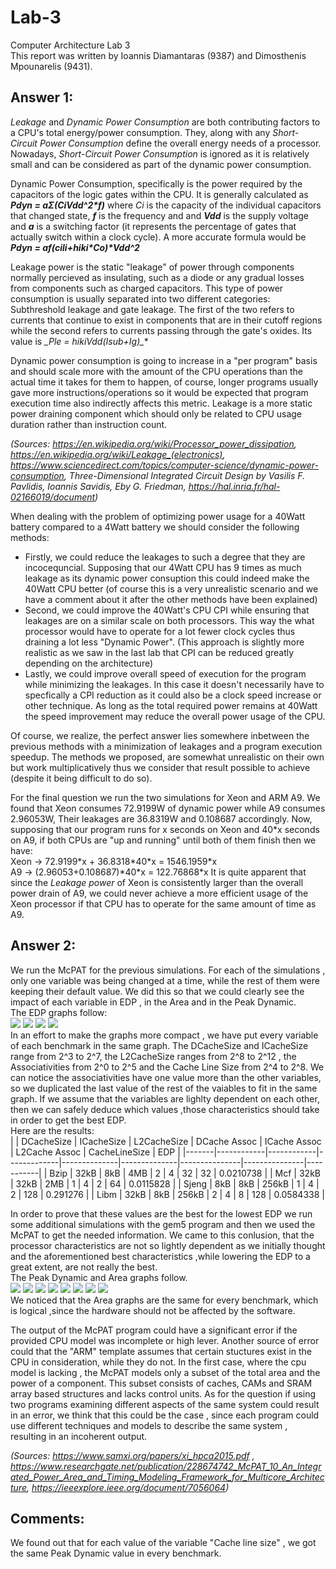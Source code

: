 # Lab-3  

Computer Architecture Lab 3  
This report was written by Ioannis Diamantaras (9387) and Dimosthenis Mpounarelis (9431).  

## Answer 1:
_Leakage_ and _Dynamic Power Consumption_ are both contributing factors to a CPU's total energy/power consumption. They, along with any _Short-Circuit Power Consumption_ define the overall energy needs of a processor. Nowadays, _Short-Circuit Power Consumption_ is ignored as it is relatively small and can be considered as part of the dynamic power consumption.  
  
Dynamic Power Consumption, specifically is the power required by the capacitors of the logic gates within the CPU. It is generally calculated as **_Pdyn = a*Σ(Ci*Vdd^2*f)_** where _Ci_ is the capacity of the individual capacitors that changed state, **_f_** is the frequency and and **_Vdd_** is the supply voltage and **_a_** is a switching factor (it represents the percentage of gates that actually switch within a clock cycle). A more accurate formula would be **_Pdyn = a*f*(ci*li+hi*ki*Co)*Vdd^2_**  
  
Leakage power is the static "leakage" of power through components normally percieved as insulating, such as a diode or any gradual losses from components such as charged capacitors. This type of power consumption is usually separated into two different categories: Subthreshold leakage and gate leakage. The first of the two refers to currents that continue to exist in components that are in their cutoff regions while the second refers to currents passing through the gate's oxides. Its value is **_Ple = hi*ki*Vdd*(Isub+Ig)_**  
  
Dynamic power consumption is going to increase in a "per program" basis and should scale more with the amount of the CPU operations than the actual time it takes for them to happen, of course, longer programs usually gave more instructions/operations so it would be expected that program execution time also indirectly affects this metric. Leakage is a more static power draining component which should only be related to CPU usage duration rather than instruction count.

_(Sources: https://en.wikipedia.org/wiki/Processor_power_dissipation, https://en.wikipedia.org/wiki/Leakage_(electronics), https://www.sciencedirect.com/topics/computer-science/dynamic-power-consumption, Three-Dimensional Integrated Circuit Design by Vasilis F. Pavlidis, Ioannis Savidis, Eby G. Friedman, https://hal.inria.fr/hal-02166019/document)_

When dealing with the problem of optimizing power usage for a 40Watt battery compared to a 4Watt battery we should consider the following methods:  
- Firstly, we could reduce the leakages to such a degree that they are incocequncial. Supposing that our 4Watt CPU has 9 times as much leakage as its dynamic power consuption this could indeed make the 40Watt CPU better (of course this is a very unrealistic scenario and we have a comment about it after the other methods have been explained)  
- Second, we could improve the 40Watt's CPU CPI while ensuring that leakages are on a similar scale on both processors. This way the what processor would have to operate for a lot fewer clock cycles thus draining a lot less "Dynamic Power". (This approach is slightly more realistic as we saw in the last lab that CPI can be reduced greatly depending on the architecture)  
- Lastly, we could improve overall speed of execution for the program while minimizing the leakages. In this case it doesn't necessarily have to specfically a CPI reduction as it could also be a clock speed increase or other technique. As long as the total required power remains at 40Watt the speed improvement may reduce the overall power usage of the CPU.  
  
Of course, we realize, the perfect answer lies somewhere inbetween the previous methods with a minimization of leakages and a program execution speedup. The methods we proposed, are somewhat unrealistic on their own but work multiplicatively thus we consider that result possible to achieve (despite it being difficult to do so).  

For the final question we run the two simulations for Xeon and ARM A9. We found that Xeon consumes 72.9199W of dynamic power while A9 consumes 2.96053W, Their leakages are 36.8319W and 0.108687 accordingly. Now, supposing that our program runs for x seconds on Xeon and 40\*x seconds on A9, if both CPUs are "up and running" until both of them finish then we have:  
Xeon -> 72.9199\*x + 36.8318\*40\*x = 1546.1959\*x  
A9 -> (2.96053+0.108687)\*40\*x = 122.76868\*x
It is quite apparent that since the _Leakage power_ of Xeon is consistently larger than the overall power drain of A9, we could never achieve a more efficient usage of the Xeon processor if that CPU has to operate for the same amount of time as A9.

## Answer 2:
We run the McPAT for the previous simulations. For each of the simulations , only one variable was being changed at a time, while the rest of them were keeping their default value. We did this so that we could clearly see the impact of each variable in EDP , in the Area and in the Peak Dynamic.  
The EDP graphs follow:  
![](Graphs/EDPBzip.png)
![](Graphs/EDPMcf.png)
![](Graphs/EDPSjeng.png)
![](Graphs/EDPLibm.png)  
In an effort to make the graphs more compact , we have put every variable of each benchmark in the same graph. The DCacheSize and ICacheSize range from 2^3 to 2^7, the L2CacheSize ranges from 2^8 to 2^12 , the Associativities from 2^0 to 2^5 and the Cache Line Size from 2^4 to 2^8. We can notice the associativities have one value more than the other variables, so we duplicated the last value of the rest of the vaiables to fit in the same graph.
If we assume that the variables are lighlty dependent on each other, then we can safely deduce which values ,those characteristics should take in order to get the best EDP.  
Here are the results:  
|       | DCacheSize | ICacheSize | L2CacheSize | DCache Assoc | ICache Assoc | L2Cache Assoc | CacheLineSize | EDP       |
|-------|------------|------------|-------------|--------------|--------------|---------------|---------------|-----------|
| Bzip  | 32kB       | 8kB        | 4MB         | 2            | 4            | 32            | 32            | 0.0210738 |
| Mcf   | 32kB       | 32kB       | 2MB         | 1            | 4            | 2             | 64            | 0.0115828 |
| Sjeng | 8kB        | 8kB        | 256kB       | 1            | 4            | 2             | 128           | 0.291276  |
| Libm  | 32kB       | 8kB        | 256kB       | 2            | 4            | 8             | 128           | 0.0584338 |
  
In order to prove that these values are the best for the lowest EDP we run some additional simulations with the gem5 program and then we used the McPAT to get the needed information. We came to this conlusion, that the processor characteristics are not so lightly dependent as we initially thought and the aforementioned best characteristics ,while lowering the EDP to a great extent, are not really the best.  
The Peak Dynamic and Area graphs follow.  
![](Graphs/PeakBzip.png)
![](Graphs/PeakMcf.png)
![](Graphs/PeakSjeng.png)
![](Graphs/PeakLibm.png)
![](Graphs/AreaBzip.png)
![](Graphs/AreaMcf.png)
![](Graphs/AreaSjeng.png)
![](Graphs/AreaLibm.png)  
We noticed that the Area graphs are the same for every benchmark, which is logical ,since the hardware should not be affected by the software.

The output of the McPAT program could have a significant error if the provided CPU model was incomplete or high lever. Another source of error could that the "ARM" template assumes that certain stuctures exist in the CPU in consideration, while they do not. In the first case, where the cpu model is lacking , the McPAT models only a subset of the total area and the power of a component. This subset consists of caches, CAMs and SRAM array based structures and lacks control units. 
As for the question if using two programs examining different aspects of the same system could result in an error, we think that this could be the case , since each program could use different techniques and models to describe the same system , resulting in an incoherent output.  
  
_(Sources: https://www.samxi.org/papers/xi_hpca2015.pdf , https://www.researchgate.net/publication/228674742_McPAT_10_An_Integrated_Power_Area_and_Timing_Modeling_Framework_for_Multicore_Architecture, https://ieeexplore.ieee.org/document/7056064)_


  
## Comments:  
We found out that for each value of the variable "Cache line size" , we got the same Peak Dynamic value in every benchmark.
